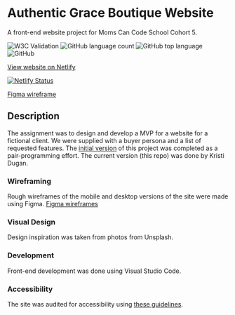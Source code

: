 # Authentic Grace Boutique Website

A front-end website project for Moms Can Code School Cohort 5. 

![W3C Validation](https://img.shields.io/w3c-validation/html?targetUrl=https%3A%2F%2Fauthentic-grace-boutique.netlify.com) ![GitHub language count](https://img.shields.io/github/languages/count/KristiDugan/authentic-grace-boutique) ![GitHub top language](https://img.shields.io/github/languages/top/KristiDugan/authentic-grace-boutique) ![GitHub](https://img.shields.io/github/license/kristidugan/authentic-grace-boutique)

[View website on Netlify](https://authentic-grace-boutique.netlify.com/) 

[![Netlify Status](https://api.netlify.com/api/v1/badges/9887f201-d1f2-435a-85f9-866f66a2922e/deploy-status)](https://app.netlify.com/sites/authentic-grace-boutique/deploys)

[Figma wireframe](https://www.figma.com/file/yMhHXmHO6tbNS6sXhm27WX/Authentic-Grace?node-id=0%3A1)

## Description

The assignment was to design and develop a MVP for a website for a fictional client. We were supplied with a buyer persona and a list of requested features. The [initial version](https://github.com/KristiDugan/authentic-grace) of this project was completed as a pair-programming effort. The current version (this repo) was done by Kristi Dugan.

### Wireframing
Rough wireframes of the mobile and desktop versions of the site were made using Figma. [Figma wireframes](https://www.figma.com/file/yMhHXmHO6tbNS6sXhm27WX/Authentic-Grace?node-id=0%3A1)

### Visual Design
Design inspiration was taken from photos from Unsplash.

### Development
Front-end development was done using Visual Studio Code.

### Accessibility 
The site was audited for accessibility using [these guidelines](http://romeo.elsevier.com/accessibility_checklist/).
